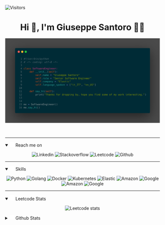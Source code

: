 ![Visitors](https://api.visitorbadge.io/api/visitors?path=https%3A%2F%2Fgithub.com%2Fgsantoro%2Fgsantoro&labelColor=%23697689&countColor=%23555555&style=flat)

<h1 align="center">Hi 👋, I'm Giuseppe Santoro 👨‍💻</h1>
<!-- <h3 align="center">A passionate Senior Software Engineer from Italy</h3> -->


<!-- ![Bio](./img/bio.png) -->

<p align="center">
  <img src="img/bio.png" width="700"/>
</p>

<p align="center">
<img src="https://img.shields.io/badge/-CurriculumVitae-006600?style=for-the-badge&logo=read-the-docs&logoColor=white&link=https://gsantoro.github.io/" alt="">
</p>

---

<details open>
  <summary><img src="img/contact.svg" width="15"> Reach me on</summary>
  <p align="center">
    <img src="https://img.shields.io/badge/-santorogiuseppe-0A66C2?style=for-the-badge&logo=Linkedin&logoColor=white&link=https://www.linkedin.com/in/santorogiuseppe/" alt="Linkedin">
    <img src="https://img.shields.io/badge/-user:680740-F58025?style=for-the-badge&logo=Stackoverflow&logoColor=white&link=https://stackoverflow.com/users/680740/pinosan" alt="Stackoverflow">
    <img src="https://img.shields.io/badge/-gsantoro-FFA116?style=for-the-badge&logo=Leetcode&logoColor=white&link=https://leetcode.com/gsantoro/" alt="Leetcode">
    <img src="https://img.shields.io/badge/-gsantoro-white?style=for-the-badge&logo=Github&logoColor=black&link=https://github.com/gsantoro" alt="Github">
  </p>
</details>

---

<details open>
  <summary><img src="img/skills.svg" width="15"/> Skills</summary>
  
  <p align="center">
    <img src="https://img.shields.io/badge/python-★★★-01541C?&style=for-the-badge&logo=python&logoColor=white" alt="Python"/>
    <img src="https://img.shields.io/badge/golang-★★☆-00ADD8?&style=for-the-badge&logo=go&logoColor=white" alt="Golang"/>
    <img src="https://img.shields.io/badge/docker-★★★-2496ED?&style=for-the-badge&logo=docker&logoColor=white" alt="Docker"/>
    <img src="https://img.shields.io/badge/kubernetes-★★☆-326CE5?&style=for-the-badge&logo=kubernetes&logoColor=white" alt="Kubernetes" />
    <img src="https://img.shields.io/badge/elastic-★★☆-F04E98?&style=for-the-badge&logo=elastic&logoColor=white" alt="Elastic"/>
    <img src="https://img.shields.io/badge/aws-★★★-FF9900?&style=for-the-badge&logo=amazon aws&logoColor=white" alt="Amazon"/>
    <img src="https://img.shields.io/badge/google cloud-★☆☆-B366F6?&style=for-the-badge&logo=google cloud&logoColor=white" alt="Google" />
    <img src="https://img.shields.io/badge/linux-★★★-FCC624?&style=for-the-badge&logo=linux&logoColor=white" alt="Amazon"/>
    <img src="https://img.shields.io/badge/mac os-★★☆-999999?&style=for-the-badge&logo=Apple&logoColor=white" alt="Google"/>
  </p>
</details>

---

<details open>
  <summary><img src="img/leetcode.svg" width="15"> Leetcode Stats</summary>
  <p align="center">
    <img src="https://leetcard.jacoblin.cool/gsantoro?ext=heatmap&theme=nord" title="Leetcode stats" alt="Leetcode stats" />
  </p>
</details>

<details>
  <summary><img src="img/github.svg" width="15"> Github Stats</summary>
  <p align="center"></p>
    <img src="https://github-readme-stats.vercel.app/api?username=gsantoro&count_private=true&show_icons=true&locale=en&theme=nord" title="github stats" alt="Github stats" />
    <img src="https://github-readme-stats.vercel.app/api/top-langs?username=gsantoro&count_private=true&hide=scala,html,Jupyter%20Notebook&show_icons=true&locale=en&theme=nord" title="github stats" alt="Github stats" />
    <img src="https://github-profile-trophy.vercel.app/?username=gsantoro&theme=nord&column=7" title="Github awards" alt="Github awards">
  </p>
</details>